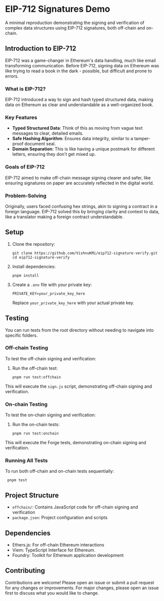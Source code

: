 # EIP-712 Signatures Demo

A minimal reproduction demonstrating the signing and verification of complex data structures using EIP-712 signatures, both off-chain and on-chain.

## Introduction to EIP-712

EIP-712 was a game-changer in Ethereum's data handling, much like email transforming communication. Before EIP-712, signing data on Ethereum was like trying to read a book in the dark - possible, but difficult and prone to errors.

### What is EIP-712?

EIP-712 introduced a way to sign and hash typed structured data, making data on Ethereum as clear and understandable as a well-organized book.

### Key Features

- **Typed Structured Data**: Think of this as moving from vague text messages to clear, detailed emails.
- **Safe Hashing Algorithm**: Ensures data integrity, similar to a tamper-proof document seal.
- **Domain Separation**: This is like having a unique postmark for different letters, ensuring they don't get mixed up.

### Goals of EIP-712

EIP-712 aimed to make off-chain message signing clearer and safer, like ensuring signatures on paper are accurately reflected in the digital world.

### Problem-Solving

Originally, users faced confusing hex strings, akin to signing a contract in a foreign language. EIP-712 solved this by bringing clarity and context to data, like a translator making a foreign contract understandable.

## Setup

1. Clone the repository:

   ```
   git clone https://github.com/VishnuKMi/eip712-signature-verify.git
   cd eip712-signature-verify
   ```

2. Install dependencies:

   ```
   pnpm install
   ```

3. Create a `.env` file with your private key:

   ```
   PRIVATE_KEY=your_private_key_here
   ```

   Replace `your_private_key_here` with your actual private key.

## Testing

You can run tests from the root directory without needing to navigate into specific folders.

### Off-chain Testing

To test the off-chain signing and verification:

1. Run the off-chain test:

   ```
   pnpm run test:offchain
   ```

This will execute the `sign.js` script, demonstrating off-chain signing and verification.

### On-chain Testing

To test the on-chain signing and verification:

1. Run the on-chain tests:

   ```
   pnpm run test:onchain
   ```

This will execute the Forge tests, demonstrating on-chain signing and verification.

### Running All Tests

To run both off-chain and on-chain tests sequentially:

```
 pnpm test
```

## Project Structure

- `offchain/`: Contains JavaScript code for off-chain signing and verification
- `package.json`: Project configuration and scripts

## Dependencies

- Ethers.js: For off-chain Ethereum interactions
- Viem: TypeScript Interface for Ethereum.
- Foundry: Toolkit for Ethereum application development

## Contributing

Contributions are welcome! Please open an issue or submit a pull request for any changes or improvements. For major changes, please open an issue first to discuss what you would like to change.
